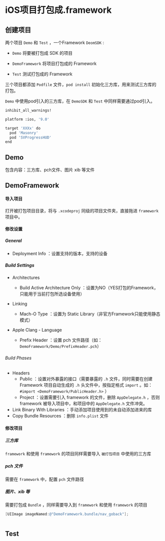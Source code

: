 # iOS项目打包成.framework

## 创建项目

两个项目 `Demo` 和 `Test`  ，一个Framework `DeomSDK` :

- `Demo` 将要被打包成 SDK 的项目

- `DemoFramework` 将项目打包成的 Framework

- `Test` 测试打包成的 Framework

三个项目都添加 `Podfile` 文件，`pod install` 初始化三方库，用来测试三方库的打包。

`Demo` 中使用pod引入的三方库，在 `DemoSDK` 和 `Test` 中同样需要通过pod引入。

```sh
inhibit_all_warnings!

platform :ios, '9.0'

target 'XXXx' do
  pod 'Masonry'
  pod 'SVProgressHUD'
end
```



## Demo

包含内容：三方库、pch文件、图片 xib 等文件



## DemoFramework

#### 导入项目

打开被打包项目目录，将与 `.xcodeproj` 同级的项目文件夹，直接拖进 `framework` 项目中。

#### 修改设置

##### General

- Deployment Info ：设置支持的版本，支持的设备

##### Build Settings

- Architectures
  - Build Active Architecture Only ：设置为NO（YES打包的Framework，只能用于当前打包所选设备使用）
- Linking
  - Mach-O Type ：设置为 Static Library（非官方Framework只能使用静态模式）

- Apple Clang - Language
  - Prefix Header ：设置 pch 文件路径（如： `DemoFramework/Demo/PrefixHeader.pch`）

###### Build Phases

- Headers 
  - Public ：设置对外暴露的接口（需要暴露的 `.h` 文件，同时需要在创建 Framework 项目自动生成的 `.h` 头文件中，按指定格式 `import` 。如：`#import <DemoFramework/PublicHeader.h>` ）
  - Project ：设置需要引入 framework 的文件，删除 `AppDelegate.h` ，否则 framework 被导入项目中，和项目中的 `AppDelegate.h` 文件冲突。
- Link Binary With Libraries ：手动添加项目使用到的未自动添加进来的库
- Copy Bundle Resources ：删除 `info.plist` 文件

#### 修改项目

##### 三方库

`framework` 和使用 `framework` 的项目同样需要导入 `被打包项目` 中使用的三方库

##### pch 文件

需要在 `framework` 中，配置 `pch` 文件路径

##### 图片、xib 等

需要打包成 `Bundle` ，同样需要导入到 `framework` 和使用 `framework` 的项目

```objective-c
[UIImage imageNamed:@"DemoFramework.bundle/nav_goback"];
```

```objective-c
```



## Test

